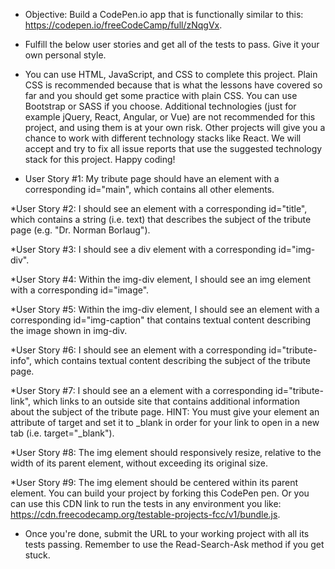 
* Objective: Build a CodePen.io app that is functionally similar to this: https://codepen.io/freeCodeCamp/full/zNqgVx.

* Fulfill the below user stories and get all of the tests to pass. Give it your own personal style.

* You can use HTML, JavaScript, and CSS to complete this project. Plain CSS is recommended because that is what the lessons have covered so far and you should get some practice with plain CSS. You can use Bootstrap or SASS if you choose. Additional technologies (just for example jQuery, React, Angular, or Vue) are not recommended for this project, and using them is at your own risk. Other projects will give you a chance to work with different technology stacks like React. We will accept and try to fix all issue reports that use the suggested technology stack for this project. Happy coding!

* User Story #1: My tribute page should have an element with a corresponding id="main", which contains all other elements.

*User Story #2: I should see an element with a corresponding id="title", which contains a string (i.e. text) that describes the subject of the tribute page (e.g. "Dr. Norman Borlaug").

*User Story #3: I should see a div element with a corresponding id="img-div".

*User Story #4: Within the img-div element, I should see an img element with a corresponding id="image".

*User Story #5: Within the img-div element, I should see an element with a corresponding id="img-caption" that contains textual content describing the image shown in img-div.

*User Story #6: I should see an element with a corresponding id="tribute-info", which contains textual content describing the subject of the tribute page.

*User Story #7: I should see an a element with a corresponding id="tribute-link", which links to an outside site that contains additional information about the subject of the tribute page. HINT: You must give your element an attribute of target and set it to _blank in order for your link to open in a new tab (i.e. target="_blank").

*User Story #8: The img element should responsively resize, relative to the width of its parent element, without exceeding its original size.

*User Story #9: The img element should be centered within its parent element.
You can build your project by forking this CodePen pen. Or you can use this CDN link to run the tests in any environment you like: https://cdn.freecodecamp.org/testable-projects-fcc/v1/bundle.js.

* Once you're done, submit the URL to your working project with all its tests passing.
Remember to use the Read-Search-Ask method if you get stuck.